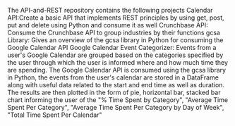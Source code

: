 The API-and-REST repository contains the following projects
Calendar API:Create a basic API that implements REST principles by using get, post, put and delete using Python and consume it as well
Crunchbase API: Consume the Crunchbase API to group industries by their functions
gcsa Library: Gives an overview of the gcsa library in Python for consuming the Google Calendar API
Google Calendar Event Categorizer: Events from a user's Google Calendar are grouped based on the categories specified by the user through which the user is informed where and how much time they are spending. The Google Calendar API is consumed using the gcsa library in Python, the events from the user's calendar are stored in a DataFrame along with useful data related to the start and end time as well as duration. The results are then plotted in the form of pie, horizontal bar, stacked bar chart informing the user of the "% Time Spent by Category", "Average Time Spent Per Category", "Average Time Spent Per Category by Day of Week", "Total Time Spent Per Calendar" 

